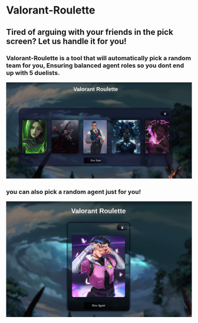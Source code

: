 # Valorant-Roulette

## Tired of arguing with your friends in the pick screen?   Let us handle it for you!

### Valorant-Roulette is a tool that will automatically pick a random team for you, Ensuring balanced agent roles so you dont end up with 5 duelists.
![](public/Screenshots/home1.png)


### you can also pick a random agent just for you!
![](public/Screenshots/home2.png)
